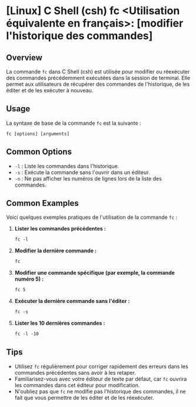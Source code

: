 # [Linux] C Shell (csh) fc <Utilisation équivalente en français>: [modifier l'historique des commandes]

## Overview
La commande `fc` dans C Shell (csh) est utilisée pour modifier ou réexécuter des commandes précédemment exécutées dans la session de terminal. Elle permet aux utilisateurs de récupérer des commandes de l'historique, de les éditer et de les exécuter à nouveau.

## Usage
La syntaxe de base de la commande `fc` est la suivante :

```
fc [options] [arguments]
```

## Common Options
- `-l` : Liste les commandes dans l'historique.
- `-s` : Exécute la commande sans l'ouvrir dans un éditeur.
- `-n` : Ne pas afficher les numéros de lignes lors de la liste des commandes.

## Common Examples
Voici quelques exemples pratiques de l'utilisation de la commande `fc` :

1. **Lister les commandes précédentes :**
   ```csh
   fc -l
   ```

2. **Modifier la dernière commande :**
   ```csh
   fc
   ```

3. **Modifier une commande spécifique (par exemple, la commande numéro 5) :**
   ```csh
   fc 5
   ```

4. **Exécuter la dernière commande sans l'éditer :**
   ```csh
   fc -s
   ```

5. **Lister les 10 dernières commandes :**
   ```csh
   fc -l -10
   ```

## Tips
- Utilisez `fc` régulièrement pour corriger rapidement des erreurs dans les commandes précédentes sans avoir à les retaper.
- Familiarisez-vous avec votre éditeur de texte par défaut, car `fc` ouvrira les commandes dans cet éditeur pour modification.
- N'oubliez pas que `fc` ne modifie pas l'historique des commandes, il ne fait que vous permettre de les éditer et de les réexécuter.